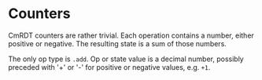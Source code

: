 # Counters

CmRDT counters are rather trivial.
Each operation contains a number, either positive or negative.
The resulting state is a sum of those numbers.

The only op type is `.add`.
Op or state value is a decimal number, possibly preceded with '+' or '-' for positive or negative values, e.g. `+1`.
